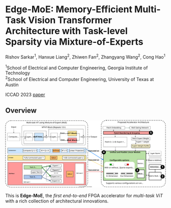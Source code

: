 # Edge-MoE: Memory-Efficient Multi-Task Vision Transformer Architecture with Task-level Sparsity via Mixture-of-Experts

Rishov Sarkar<sup>1</sup>, Hanxue Liang<sup>2</sup>, Zhiwen Fan<sup>2</sup>, Zhangyang Wang<sup>2</sup>, Cong Hao<sup>1</sup>

<sup>1</sup>School of Electrical and Computer Engineering, Georgia Institute of Technology  
<sup>2</sup>School of Electrical and Computer Engineering, University of Texas at Austin

ICCAD 2023 [paper](https://arxiv.org/abs/2305.18691)

## Overview

![Edge-MoE overall architecture](images/edge-moe-arch.svg)

This is **Edge-MoE**, the *first end-to-end* FPGA accelerator for *multi-task ViT* with a rich collection of architectural innovations.


